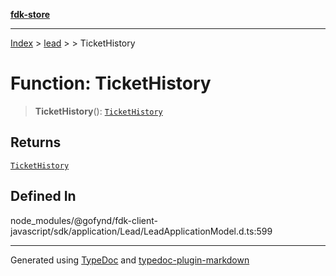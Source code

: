 [**fdk-store**](../../../README.md)
***

[Index](../../../API.md) > [lead](../../README.md) > [<internal>](../README.md) > TicketHistory

# Function: TicketHistory

> **TicketHistory**(): [`TicketHistory`](../type-aliases/type-alias.TicketHistory.md)

## Returns

[`TicketHistory`](../type-aliases/type-alias.TicketHistory.md)

## Defined In

node\_modules/@gofynd/fdk-client-javascript/sdk/application/Lead/LeadApplicationModel.d.ts:599

***
Generated using [TypeDoc](https://typedoc.org/) and [typedoc-plugin-markdown](https://www.npmjs.com/package/typedoc-plugin-markdown)
